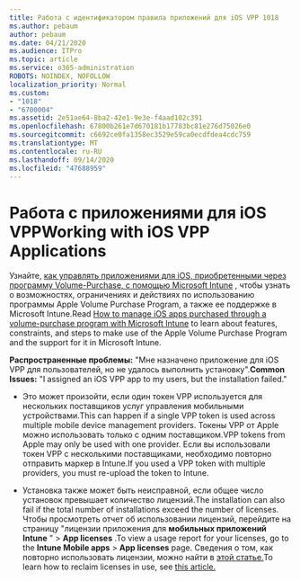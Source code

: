 ```yaml
---
title: Работа с идентификатором правила приложений для iOS VPP 1018
ms.author: pebaum
author: pebaum
ms.date: 04/21/2020
ms.audience: ITPro
ms.topic: article
ms.service: o365-administration
ROBOTS: NOINDEX, NOFOLLOW
localization_priority: Normal
ms.custom:
- "1018"
- "6700004"
ms.assetid: 2e51ae64-8ba2-42e1-9e3e-f4aad102c391
ms.openlocfilehash: 67800b261e7d670181b17783bc81e276d75026e0
ms.sourcegitcommit: c6692ce0fa1358ec3529e59ca0ecdfdea4cdc759
ms.translationtype: MT
ms.contentlocale: ru-RU
ms.lasthandoff: 09/14/2020
ms.locfileid: "47688959"
---
```

# <a name="working-with-ios-vpp-applications"></a><span data-ttu-id="d987a-102">Работа с приложениями для iOS VPP</span><span class="sxs-lookup"><span data-stu-id="d987a-102">Working with iOS VPP Applications</span></span>

<span data-ttu-id="d987a-103">Узнайте, [как управлять приложениями для iOS, приобретенными через программу Volume-Purchase, с помощью Microsoft Intune](https://docs.microsoft.com/intune/vpp-apps-ios) , чтобы узнать о возможностях, ограничениях и действиях по использованию программы Apple Volume Purchase Program, а также ее поддержке в Microsoft Intune.</span><span class="sxs-lookup"><span data-stu-id="d987a-103">Read [How to manage iOS apps purchased through a volume-purchase program with Microsoft Intune](https://docs.microsoft.com/intune/vpp-apps-ios) to learn about features, constraints, and steps to make use of the Apple Volume Purchase Program and the support for it in Microsoft Intune.</span></span>
  
 <span data-ttu-id="d987a-104">**Распространенные проблемы:** "Мне назначено приложение для iOS VPP для пользователей, но не удалось выполнить установку".</span><span class="sxs-lookup"><span data-stu-id="d987a-104">**Common Issues:** "I assigned an iOS VPP app to my users, but the installation failed."</span></span>
  
- <span data-ttu-id="d987a-105">Это может произойти, если один токен VPP используется для нескольких поставщиков услуг управления мобильными устройствами.</span><span class="sxs-lookup"><span data-stu-id="d987a-105">This can happen if a single VPP token is used across multiple mobile device management providers.</span></span> <span data-ttu-id="d987a-106">Токены VPP от Apple можно использовать только с одним поставщиком.</span><span class="sxs-lookup"><span data-stu-id="d987a-106">VPP tokens from Apple may only be used with one provider.</span></span> <span data-ttu-id="d987a-107">Если вы использовали токен VPP с несколькими поставщиками, необходимо повторно отправить маркер в Intune.</span><span class="sxs-lookup"><span data-stu-id="d987a-107">If you used a VPP token with multiple providers, you must re-upload the token to Intune.</span></span>

- <span data-ttu-id="d987a-108">Установка также может быть неисправной, если общее число установок превышает количество лицензий.</span><span class="sxs-lookup"><span data-stu-id="d987a-108">The installation can also fail if the total number of installations exceed the number of licenses.</span></span> <span data-ttu-id="d987a-109">Чтобы просмотреть отчет об использовании лицензий, перейдите на страницу "лицензии приложения для **мобильных приложений Intune** " \> **App licenses** .</span><span class="sxs-lookup"><span data-stu-id="d987a-109">To view a usage report for your licenses, go to the **Intune Mobile apps** \> **App licenses** page.</span></span> <span data-ttu-id="d987a-110">Сведения о том, как повторно использовать лицензии, можно найти в [этой статье.](https://docs.microsoft.com/intune/vpp-apps-ios#revoking-app-licenses-and-deleting-tokens)</span><span class="sxs-lookup"><span data-stu-id="d987a-110">To learn how to reclaim licenses in use, see [this article.](https://docs.microsoft.com/intune/vpp-apps-ios#revoking-app-licenses-and-deleting-tokens)</span></span>
